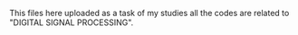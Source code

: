 This files here uploaded as a task of my studies all the codes are related to "DIGITAL SIGNAL PROCESSING".
